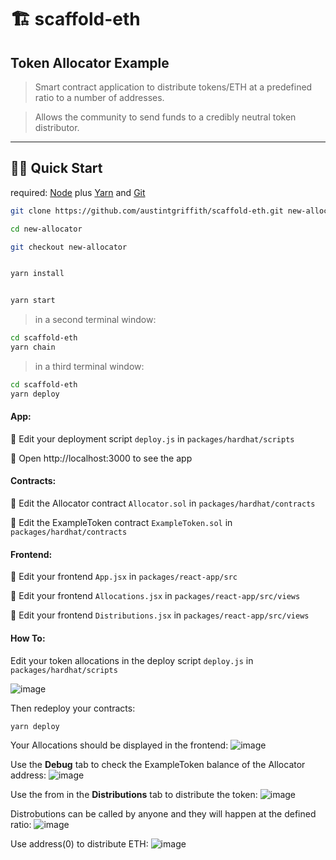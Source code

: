 # 🏗 scaffold-eth

## Token Allocator Example

> Smart contract application to distribute tokens/ETH at a predefined ratio to a number of addresses.

> Allows the community to send funds to a credibly neutral token distributor.

---

## 🏃‍♀️ Quick Start

required: [Node](https://nodejs.org/dist/latest-v12.x/) plus [Yarn](https://classic.yarnpkg.com/en/docs/install/) and [Git](https://git-scm.com/downloads)


```bash
git clone https://github.com/austintgriffith/scaffold-eth.git new-allocator

cd new-allocator

git checkout new-allocator
```

```bash

yarn install

```

```bash

yarn start

```

> in a second terminal window:

```bash
cd scaffold-eth
yarn chain

```

> in a third terminal window:

```bash
cd scaffold-eth
yarn deploy

```

#### App:

💼 Edit your deployment script `deploy.js` in `packages/hardhat/scripts`

📱 Open http://localhost:3000 to see the app

#### Contracts:

🔏 Edit the Allocator contract `Allocator.sol` in `packages/hardhat/contracts`

🔏 Edit the ExampleToken contract `ExampleToken.sol` in `packages/hardhat/contracts`

#### Frontend:

📝 Edit your frontend `App.jsx` in `packages/react-app/src`

📝 Edit your frontend `Allocations.jsx` in `packages/react-app/src/views`

📝 Edit your frontend `Distributions.jsx` in `packages/react-app/src/views`

#### How To:

Edit your token allocations in the deploy script `deploy.js` in `packages/hardhat/scripts`

![image](https://user-images.githubusercontent.com/2653167/102407903-112bb780-3faa-11eb-9843-4fa70a8cb153.png)


Then redeploy your contracts:

```bash
yarn deploy
```

Your Allocations should be displayed in the frontend:
![image](https://user-images.githubusercontent.com/2653167/102407974-2dc7ef80-3faa-11eb-86d0-2b2393a2f8c4.png)

Use the **Debug** tab to check the ExampleToken balance of the Allocator address:
![image](https://user-images.githubusercontent.com/2653167/102408139-69fb5000-3faa-11eb-8828-1d9b64bd23b0.png)

Use the from in the **Distributions** tab to distribute the token:
![image](https://user-images.githubusercontent.com/2653167/102408265-957e3a80-3faa-11eb-91f7-a88b61644130.png)

Distrobutions can be called by anyone and they will happen at the defined ratio:
![image](https://user-images.githubusercontent.com/2653167/102408368-b2b30900-3faa-11eb-81f4-b13bae578caa.png)

Use address(0) to distribute ETH:
![image](https://user-images.githubusercontent.com/2653167/102408471-db3b0300-3faa-11eb-914e-25ecc5d1ad58.png)
